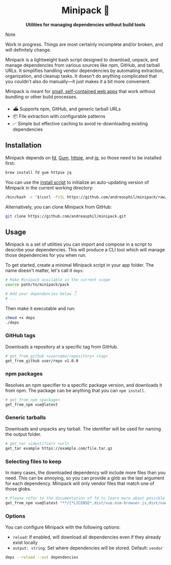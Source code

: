 <h1 align="center">
  Minipack 🦔
</h1>

<p align="center">
  <strong>Utilities for managing dependencies without build tools</strong>
</p>

> [!NOTE]
>
> Work in progress. Things are most certainly incomplete and/or broken, and will definitely change.

Minipack is a lightweight bash script designed to download, unpack, and manage dependencies from various sources like npm, GitHub, and tarball URLs. It simplifies handling vendor dependencies by automating extraction, organization, and cleanup tasks. It doesn't do anything complicated that you couldn't also do manually—it just makes it a bit more convenient.

Minipack is meant for [small, self-contained web apps](https://github.com/andreasphil/unbuild) that work without bundling or other build processes.

- ⛴️ Supports npm, GitHub, and generic tarball URLs
- 📦 File extraction with configurable patterns
- ✅ Simple but effective caching to avoid re-downloading existing dependencies

## Installation

Minipack depends on [fd](https://github.com/sharkdp/fd), [Gum](https://github.com/charmbracelet/gum), [httpie](https://github.com/httpie/cli), and [jq](https://github.com/jqlang/jq), so those need to be installed first:

```sh
brew install fd gum httpie jq
```

You can use the [install script](./install) to initialize an auto-updating version of Minipack in the current working directory:

```sh
/bin/bash -c "$(curl -fsSL https://github.com/andreasphil/minipack/raw/refs/heads/main/install)"
```

Alternatively, you can clone Minipack from GitHub:

```sh
git clone https://github.com/andreasphil/minipack.git
```

## Usage

Minipack is a set of utilities you can import and compose in a script to describe your dependencies. This will produce a CLI tool which will manage those dependencies for you when run.

To get started, create a minimal Minipack script in your app folder. The name doesn't matter, let's call it `deps`:

```bash
# Make Minipack available in the current scope
source path/to/minipack/pack

# Add your dependencies below 👇
# ...
```

Then make it executable and run:

```sh
chmod +x deps
./deps
```

### GitHub tags

Downloads a repository at a specific tag from GitHub.

```bash
# get_from_github <username/repository> <tag>
get_from_github user/repo v1.0.0
```

### npm packages

Resolves an npm specifier to a specific package version, and downloads it from npm. The package can be anything that you can `npm install`.

```bash
# get_from_npm <package>
get_from_npm vue@latest
```

### Generic tarballs

Downloads and unpacks any tarball. The identifier will be used for naming the output folder.

```bash
# get_tar <identifier> <url>
get_tar example https://example.com/file.tar.gz
```

### Selecting files to keep

In many cases, the downloaded dependency will include more files than you need. This can be annoying, so you can provide a glob as the last argument for each dependency. Minipack will only vendor files that match one of those globs.

```bash
# Please refer to the documentation of fd to learn more about possible patterns
get_from_npm vue@latest "**/{*LICENSE*,dist/vue.esm-browser.js,dist/vue.esm-browser.prod.js}"
```

### Options

You can configure Minipack with the following options:

- `reload`: If enabled, will download all dependencies even if they already exist locally
- `output: string`: Set where dependencies will be stored. Default: `vendor`

```sh
deps --reload --out dependencies
```
